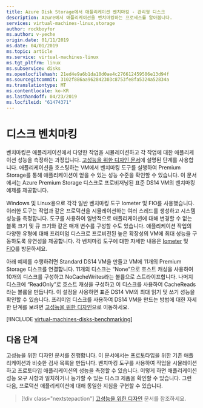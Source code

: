 ```yaml
---
title: Azure Disk Storage에서 애플리케이션 벤치마킹 - 관리형 디스크
description: Azure에서 애플리케이션을 벤치마킹하는 프로세스를 알아봅니다.
services: virtual-machines-linux,storage
author: rockboyfor
ms.author: v-yeche
origin.date: 01/11/2019
ms.date: 04/01/2019
ms.topic: article
ms.service: virtual-machines-linux
ms.tgt_pltfrm: linux
ms.subservice: disks
ms.openlocfilehash: 21ed4e9a6b1da10d0ae4c276612459506e13d94f
ms.sourcegitcommit: 3102f886aa962842303c8753fe8fa5324a52834a
ms.translationtype: MT
ms.contentlocale: ko-KR
ms.lasthandoff: 04/23/2019
ms.locfileid: "61474371"
---
```

# <a name="benchmarking-a-disk"></a>디스크 벤치마킹

벤치마킹은 애플리케이션에서 다양한 작업을 시뮬레이션하고 각 작업에 대한 애플리케이션 성능을 측정하는 과정입니다. [고성능을 위한 디자인 문서](premium-storage-performance.md)에 설명된 단계를 사용합니다. 애플리케이션을 호스팅하는 VM에서 벤치마킹 도구를 실행하여 Premium Storage를 통해 애플리케이션이 얻을 수 있는 성능 수준을 확인할 수 있습니다. 이 문서에서는 Azure Premium Storage 디스크로 프로비저닝된 표준 DS14 VM의 벤치마킹 예제를 제공합니다.

Windows 및 Linux용으로 각각 일반 벤치마킹 도구 Iometer 및 FIO를 사용했습니다. 이러한 도구는 작업과 같은 프로덕션을 시뮬레이션하는 여러 스레드를 생성하고 시스템 성능을 측정합니다. 도구를 사용하여 일반적으로 애플리케이션에 대해 변경할 수 없는 블록 크기 및 큐 크기와 같은 매개 변수를 구성할 수도 있습니다. 애플리케이션 작업의 다양한 유형에 대해 프리미엄 디스크로 프로비전된 높은 확장성의 VM에 최대 성능을 구동하도록 유연성을 제공합니다. 각 벤치마킹 도구에 대한 자세한 내용은 [Iometer](http://www.iometer.org/) 및 [FIO](http://freecode.com/projects/fio)를 방문하세요.

아래 예제를 수행하려면 Standard DS14 VM을 만들고 VM에 11개의 Premium Storage 디스크를 연결합니다. 11개의 디스크는 “None”으로 호스트 캐싱을 사용하여 10개의 디스크를 구성하고 NoCacheWrites라는 볼륨으로 스트라이프합니다. 나머지 디스크에 “ReadOnly”로 호스트 캐싱을 구성하고 이 디스크를 사용하여 CacheReads라는 볼륨을 만듭니다. 이 설정을 사용하면 표준 DS14 VM의 최대 읽기 및 쓰기 성능을 확인할 수 있습니다. 프리미엄 디스크를 사용하여 DS14 VM을 만드는 방법에 대한 자세한 단계를 보려면 [고성능을 위한 디자인](premium-storage-performance.md)으로 이동하세요.

[!INCLUDE [virtual-machines-disks-benchmarking](../../../includes/virtual-machines-managed-disks-benchmarking.md)]

## <a name="next-steps"></a>다음 단계

고성능을 위한 디자인 문서를 진행합니다. 이 문서에서는 프로토타입을 위한 기존 애플리케이션과 비슷한 검사 목록을 만듭니다. 벤치마킹 도구를 사용하여 작업을 시뮬레이션하고 프로토타입 애플리케이션의 성능을 측정할 수 있습니다. 이렇게 하면 애플리케이션 성능 요구 사항과 일치하거나 능가할 수 있는 디스크 제품을 확인할 수 있습니다. 그런 다음, 프로덕션 애플리케이션에 대해 동일한 지침을 구현할 수 있습니다.

> [!div class="nextstepaction"]
> [고성능을 위한 디자인](premium-storage-performance.md) 문서를 참조하세요.